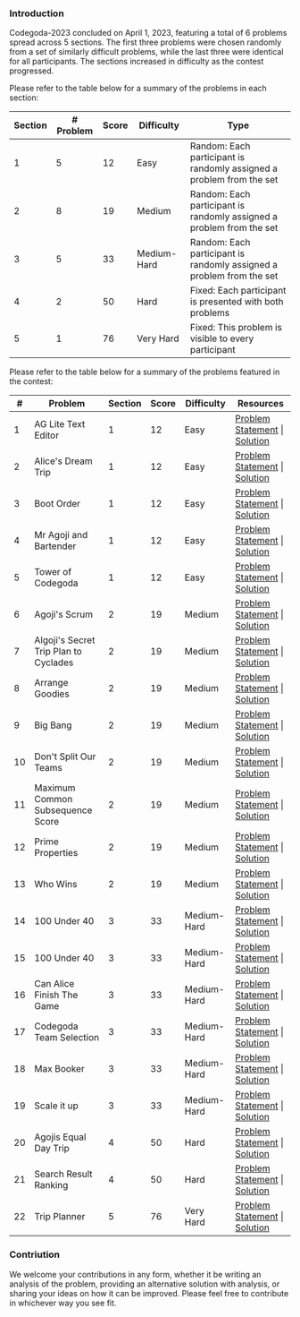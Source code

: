 ### Introduction

Codegoda-2023 concluded on April 1, 2023, featuring a total of 6 problems spread across 5 sections. The first three problems were chosen randomly from a set of similarly difficult problems, while the last three were identical for all participants. The sections increased in difficulty as the contest progressed.

Please refer to the table below for a summary of the problems in each section:

| Section | # Problem | Score | Difficulty | Type | 
| --- | --- | --- | --- | --- |
| 1 | 5 | 12 | Easy | Random: Each participant is randomly assigned a problem from the set |
| 2 | 8 | 19 | Medium | Random: Each participant is randomly assigned a problem from the set |
| 3 | 5 | 33 | Medium-Hard | Random: Each participant is randomly assigned a problem from the set |
| 4 | 2 | 50 | Hard | Fixed: Each participant is presented with both problems |
| 5 | 1 | 76 | Very Hard | Fixed: This problem is visible to every participant |

Please refer to the table below for a summary of the problems featured in the contest:

| # | Problem | Section | Score | Difficulty | Resources |
| --- | --- | --- | --- | --- | --- |
| 1 | AG Lite Text Editor | 1 | 12 | Easy | [Problem Statement](1-ag-lite-text-editor/problem-statement.md) \| [Solution](1-ag-lite-text-editor/solution.py) |
| 2 | Alice's Dream Trip | 1 | 12 | Easy | [Problem Statement](1-alices-dream-trip/problem-statement.md) \| [Solution](1-alices-dream-trip/solution.py) |
| 3 | Boot Order | 1 | 12 | Easy | [Problem Statement](1-boot-order/problem-statement.md) \| [Solution](1-boot-order/solution.py) |
| 4 | Mr Agoji and Bartender | 1 | 12 | Easy | [Problem Statement](1-mr-agoji-and-bartender/problem-statement.md) \| [Solution](1-mr-agoji-and-bartender/solution.py) |
| 5 | Tower of Codegoda | 1 | 12 | Easy | [Problem Statement](1-tower-of-codegoda/problem-statement.md) \| [Solution](1-tower-of-codegoda/solution.py) |
| 6 | Agoji's Scrum | 2 | 19 | Medium | [Problem Statement](2-agojis-scrum/problem-statement.md) \| [Solution](2-agojis-scrum/solution.py) |
| 7 | Algoji's Secret Trip Plan to Cyclades | 2 | 19 | Medium | [Problem Statement](2-algojis-secret-trip-plan-to-cyclades/problem-statement.md) \| [Solution](2-algojis-secret-trip-plan-to-cyclades/solution.py) |
| 8 | Arrange Goodies | 2 | 19 | Medium | [Problem Statement](2-arrange-goodies/problem-statement.md) \| [Solution](2-arrange-goodies/solution.py) |
| 9 | Big Bang | 2 | 19 | Medium | [Problem Statement](2-big-bang/problem-statement.md) \| [Solution](2-big-bang/solution.py) |
| 10 | Don't Split Our Teams | 2 | 19 | Medium | [Problem Statement](2-dont-split-our-teams/problem-statement.md) \| [Solution](2-dont-split-our-teams/solution.py) |
| 11 | Maximum Common Subsequence Score | 2 | 19 | Medium | [Problem Statement](2-maximum-common-subsequence-score/problem-statement.md) \| [Solution](2-maximum-common-subsequence-score/solution.py) |
| 12 | Prime Properties | 2 | 19 | Medium | [Problem Statement](2-prime-properties/problem-statement.md) \| [Solution](2-prime-properties/solution.py) |
| 13 | Who Wins | 2 | 19 | Medium | [Problem Statement](2-who-wins/problem-statement.md) \| [Solution](2-who-wins/solution.py) |
| 14 | 100 Under 40 | 3 | 33 | Medium-Hard | [Problem Statement](3-100-under-40/problem-statement.md) \| [Solution](3-100-under-40/solution.py) |
| 15 | 100 Under 40 | 3 | 33 | Medium-Hard | [Problem Statement](3-agojis-tour-plan/problem-statement.md) \| [Solution](3-agojis-tour-plan/solution.py) |
| 16 | Can Alice Finish The Game | 3 | 33 | Medium-Hard | [Problem Statement](3-can-alice-finish-the-game/problem-statement.md) \| [Solution](3-can-alice-finish-the-game/solution.py) |
| 17 | Codegoda Team Selection | 3 | 33 | Medium-Hard | [Problem Statement](3-codegoda-team-selection/problem-statement.md) \| [Solution](3-codegoda-team-selection/solution.py) |
| 18 | Max Booker | 3 | 33 | Medium-Hard | [Problem Statement](3-max-booker/problem-statement.md) \| [Solution](3-max-booker/solution.py) |
| 19 | Scale it up | 3 | 33 | Medium-Hard | [Problem Statement](3-scale-it-up/problem-statement.md) \| [Solution](3-scale-it-up/solution.py) |
| 20 | Agojis Equal Day Trip | 4 | 50 | Hard | [Problem Statement](4-agojis-equal-day-trip/problem-statement.md) \| [Solution](4-agojis-equal-day-trip/solution.py) |
| 21 | Search Result Ranking | 4 | 50 | Hard | [Problem Statement](4-search-result-ranking/problem-statement.md) \| [Solution](4-search-result-ranking/solution.py) |
| 22 | Trip Planner | 5 | 76 | Very Hard | [Problem Statement](5-trip-planner/problem-statement.md) \| [Solution](5-trip-planner/solution.py) |

### Contriution

We welcome your contributions in any form, whether it be writing an analysis of the problem, providing an alternative solution with analysis, or sharing your ideas on how it can be improved. Please feel free to contribute in whichever way you see fit.